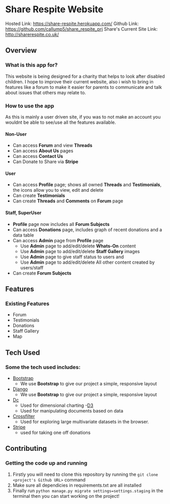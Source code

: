 # Share Respite Website

Hosted Link: https://share-respite.herokuapp.com/
Github Link: https://github.com/callump5/share_respite_prj
Share's Current Site Link: http://sharerespite.co.uk/

## Overview
### What is this app for?
This website is being designed for a charity that helps to look after disabled children. I hope to improve their current
website, also i wish to bring in features like a forum to make it easier for parents to communicate and talk about issues
that others may relate to.

### How to use the app
As this is mainly a user driven site, if you was to not make an account you wouldnt be able to see/use all the features
available.

#### Non-User
- Can access **Forum** and view **Threads**
- Can access **About Us** pages
- Can access **Contact Us** 
- Can Donate to Share via **Stripe**

#### User
- Can access **Profile** page; shows all owned **Threads** and **Testimonials**, the icons allow you to view, edit and delete
- Can create **Testimonials**
- Can create **Threads** and **Comments** on **Forum** page

#### Staff, SuperUser
- **Profile** page now includes all **Forum Subjects**
- Can access **Donations** page, includes graph of recent donations and a data table
- Can access **Admin** page from **Profile** page
    - Use **Admin** page to add/edit/delete **Whats-On** content
    - Use **Admin** page to add/edit/delete **Staff Gallery** images
    - Use **Admin** page to give staff status to users and 
    - Use **Admin** page to add/edit/delete All other content created by users/staff
- Can create **Forum Subjects**

## Features
### Existing Features
- Forum
- Testimonials
- Donations
- Staff Gallery
- Map

## Tech Used

### Some the tech used includes:
- [Bootstrap](http://getbootstrap.com/)
	- We use **Bootstrap** to give our project a simple, responsive layout
- [Django](https://www.djangoproject.com/)
	- We use **Bootstrap** to give our project a simple, responsive layout
- [Dc](https://dc-js.github.io/dc.js/)
    - Used for dimensional charting 
-[D3](https://d3js.org/)
    - Used for manipulating documents based on data
- [Crossfilter](http://square.github.io/crossfilter/)
    - Used for exploring large multivariate datasets in the browser.
- [Stripe](https://stripe.com/gb)
    - used for taking one off donations
 
	
## Contributing
### Getting the code up and running
1. Firstly you will need to clone this repository by running the ```git clone <project's Github URL>``` command
2. Make sure all dependicies in requirements.txt are all installed
3. Finally run ```python manage.py migrate settings=settings.staging``` in the terminal then you can start working on the project!